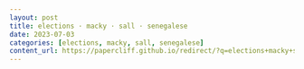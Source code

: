```yaml
---
layout: post
title: elections · macky · sall · senegalese
date: 2023-07-03
categories: [elections, macky, sall, senegalese]
content_url: https://papercliff.github.io/redirect/?q=elections+macky+sall+senegalese&tbs=cdr:1,cd_min:7/2/2023,cd_max:7/4/2023
---
```

